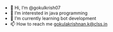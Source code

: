 - 👋 Hi, I’m @gokulkrish07
- 👀 I’m interested in java programming
- 🌱 I’m currently learning bot development
- 📫 How to reach me gokulakrishnan.k@clss.in

<!---
gokulkrish07/gokulkrish07 is a ✨ special ✨ repository because its `README.md` (this file) appears on your GitHub profile.
You can click the Preview link to take a look at your changes.
--->
